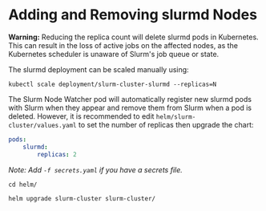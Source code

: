 # Adding and Removing slurmd Nodes

**Warning:** Reducing the replica count will delete slurmd pods in Kubernetes. This can result in the loss of active jobs on the affected nodes, as the Kubernetes scheduler is unaware of Slurm's job queue or state.

The slurmd deployment can be scaled manually using:

```shell
kubectl scale deployment/slurm-cluster-slurmd --replicas=N
```

The Slurm Node Watcher pod will automatically register new slurmd pods with Slurm when they appear and remove them from Slurm when a pod is deleted. However, it is recommended to edit `helm/slurm-cluster/values.yaml` to set the number of replicas then upgrade the chart:

```yaml
pods:
    slurmd:
        replicas: 2
```

_Note: Add `-f secrets.yaml` if you have a secrets file._

```shell
cd helm/
```

```shell
helm upgrade slurm-cluster slurm-cluster/
```
